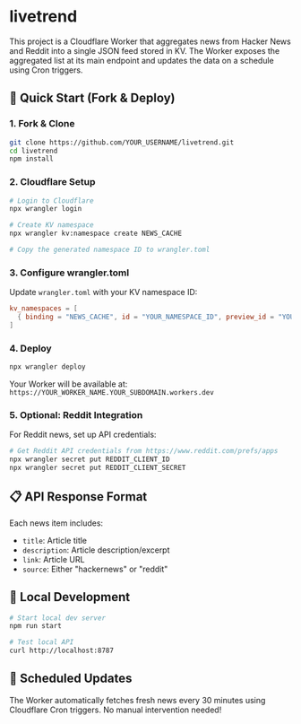 # livetrend

This project is a Cloudflare Worker that aggregates news from Hacker News and Reddit into a single JSON feed stored in KV. The Worker exposes the aggregated list at its main endpoint and updates the data on a schedule using Cron triggers.

## 🚀 Quick Start (Fork & Deploy)

### 1. Fork & Clone
```bash
git clone https://github.com/YOUR_USERNAME/livetrend.git
cd livetrend
npm install
```

### 2. Cloudflare Setup
```bash
# Login to Cloudflare
npx wrangler login

# Create KV namespace
npx wrangler kv:namespace create NEWS_CACHE

# Copy the generated namespace ID to wrangler.toml
```

### 3. Configure wrangler.toml
Update `wrangler.toml` with your KV namespace ID:
```toml
kv_namespaces = [
  { binding = "NEWS_CACHE", id = "YOUR_NAMESPACE_ID", preview_id = "YOUR_NAMESPACE_ID" }
]
```

### 4. Deploy
```bash
npx wrangler deploy
```

Your Worker will be available at: `https://YOUR_WORKER_NAME.YOUR_SUBDOMAIN.workers.dev`

### 5. Optional: Reddit Integration
For Reddit news, set up API credentials:
```bash
# Get Reddit API credentials from https://www.reddit.com/prefs/apps
npx wrangler secret put REDDIT_CLIENT_ID
npx wrangler secret put REDDIT_CLIENT_SECRET
```

## 📋 API Response Format

Each news item includes:
- `title`: Article title
- `description`: Article description/excerpt
- `link`: Article URL
- `source`: Either "hackernews" or "reddit"

## 🔧 Local Development

```bash
# Start local dev server
npm run start

# Test local API
curl http://localhost:8787
```

## 📅 Scheduled Updates

The Worker automatically fetches fresh news every 30 minutes using Cloudflare Cron triggers. No manual intervention needed!
